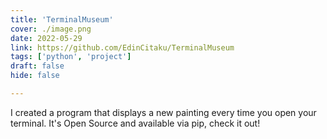 ```yaml
---
title: 'TerminalMuseum'
cover: ./image.png
date: 2022-05-29
link: https://github.com/EdinCitaku/TerminalMuseum
tags: ['python', 'project']
draft: false
hide: false

---
```

I created a program that displays a new painting every time you open your terminal.
It's Open Source and available via pip, check it out!
